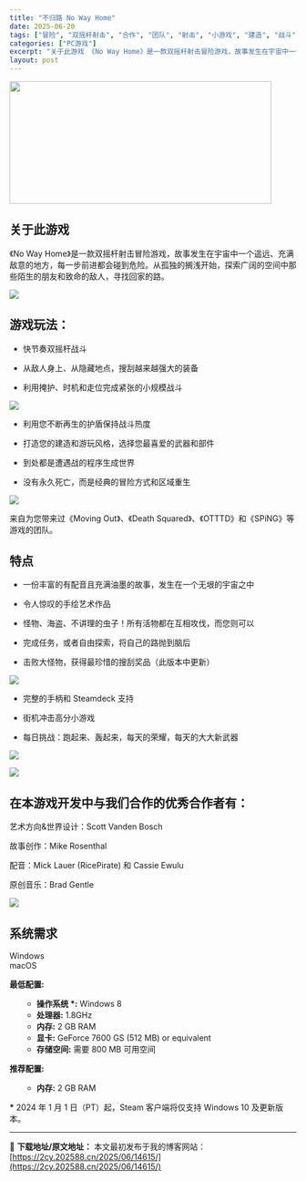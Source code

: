 ```yaml
---
title: "不归路 No Way Home"
date: 2025-06-20
tags: ["冒险", "双摇杆射击", "合作", "团队", "射击", "小游戏", "建造", "战斗", "手绘", "探索"]
categories: ["PC游戏"]
excerpt: "关于此游戏 《No Way Home》是一款双摇杆射击冒险游戏，故事发生在宇宙中一个遥远、充满敌意的地方，每一步前进都会碰到危险。从孤独的搁浅开始，探索广阔的空间中那些陌生的朋友和致命的敌人，寻找回家的路。 游戏玩法： 快节奏双摇杆战斗 从敌人身上、从隐藏地点，搜刮越来越强大的装备 利用掩护、时机和&hellip;"
layout: post
---
```


<img class="aligncenter size-full wp-image-14616" src="https://2cy.202588.cn/wp-content/uploads/2025/06/2025062003461863.jpg" alt="" width="460" height="215" />
<div class="game_page_autocollapse_ctn expanded">
<div id="aboutThisGame" class="game_page_autocollapse" data-panel="{&quot;type&quot;:&quot;PanelGroup&quot;}">
<div id="game_area_description" class="game_area_description">
<h2>关于此游戏</h2>
<p class="bb_paragraph">《No Way Home》是一款双摇杆射击冒险游戏，故事发生在宇宙中一个遥远、充满敌意的地方，每一步前进都会碰到危险。从孤独的搁浅开始，探索广阔的空间中那些陌生的朋友和致命的敌人，寻找回家的路。</p>

<div class="bb_wide_img_ctn"><img class="bb_img" src="https://shared.fastly.steamstatic.com/store_item_assets/steam/apps/3246090/extras/rbcombat_02.gif?t=1750116157" /></div>
<h2 class="bb_tag">游戏玩法：</h2>
<ul class="bb_ul">
 	<li>
<p class="bb_paragraph">快节奏双摇杆战斗</p>
</li>
 	<li>
<p class="bb_paragraph">从敌人身上、从隐藏地点，搜刮越来越强大的装备</p>
</li>
 	<li>
<p class="bb_paragraph">利用掩护、时机和走位完成紧张的小规模战斗</p>
</li>
</ul>
<div class="bb_wide_img_ctn"><img class="bb_img" src="https://shared.fastly.steamstatic.com/store_item_assets/steam/apps/3246090/extras/swarmcombat.gif?t=1750116157" /></div>
<ul class="bb_ul">
 	<li>
<p class="bb_paragraph">利用您不断再生的护盾保持战斗热度</p>
</li>
 	<li>
<p class="bb_paragraph">打造您的建造和游玩风格，选择您最喜爱的武器和部件</p>
</li>
 	<li>
<p class="bb_paragraph">到处都是遭遇战的程序生成世界</p>
</li>
 	<li>
<p class="bb_paragraph">没有永久死亡，而是经典的冒险方式和区域重生</p>
</li>
</ul>
<div class="bb_wide_img_ctn"><img class="bb_img" src="https://shared.fastly.steamstatic.com/store_item_assets/steam/apps/3246090/extras/piratecombat_03.gif?t=1750116157" /></div>
<p class="bb_paragraph">来自为您带来过《Moving Out》、《Death Squared》、《OTTTD》和《SPiNG》等游戏的团队。</p>

<h2 class="bb_tag">特点</h2>
<ul class="bb_ul">
 	<li>
<p class="bb_paragraph">一份丰富的有配音且充满油墨的故事，发生在一个无垠的宇宙之中</p>
</li>
 	<li>
<p class="bb_paragraph">令人惊叹的手绘艺术作品</p>
</li>
 	<li>
<p class="bb_paragraph">怪物、海盗、不讲理的虫子！所有活物都在互相攻伐，而您则可以</p>
</li>
 	<li>
<p class="bb_paragraph">完成任务，或者自由探索，将自己的路抛到脑后</p>
</li>
 	<li>
<p class="bb_paragraph">击败大怪物，获得最珍惜的搜刮奖品（此版本中更新）</p>
</li>
</ul>
<div class="bb_wide_img_ctn"><img class="bb_img" src="https://shared.fastly.steamstatic.com/store_item_assets/steam/apps/3246090/extras/bosscombat_02.gif?t=1750116157" /></div>
<ul class="bb_ul">
 	<li>
<p class="bb_paragraph">完整的手柄和 Steamdeck 支持</p>
</li>
 	<li>
<p class="bb_paragraph">街机冲击高分小游戏</p>
</li>
 	<li>
<p class="bb_paragraph">每日挑战：跑起来、轰起来，每天的荣耀，每天的大大新武器</p>
</li>
</ul>
<p class="bb_paragraph"><img class="bb_img" src="https://shared.fastly.steamstatic.com/store_item_assets/steam/apps/3246090/extras/NWH--press-release-cho-skins.png?t=1750116157" /></p>
<p class="bb_paragraph"><img class="bb_img" src="https://shared.fastly.steamstatic.com/store_item_assets/steam/apps/3246090/extras/NWH-press-release-matey-skins.png?t=1750116157" /></p>

<h2 class="bb_tag">在本游戏开发中与我们合作的优秀合作者有：</h2>
<p class="bb_paragraph">艺术方向&amp;世界设计：Scott Vanden Bosch</p>
<p class="bb_paragraph">故事创作：Mike Rosenthal</p>
<p class="bb_paragraph">配音：Mick Lauer (RicePirate) 和 Cassie Ewulu</p>
<p class="bb_paragraph">原创音乐：Brad Gentle</p>
<p class="bb_paragraph"><img class="bb_img" src="https://shared.fastly.steamstatic.com/store_item_assets/steam/apps/3246090/extras/NWH_Keyart_Transparent_ChoMatey.png?t=1750116157" /></p>

</div>
</div>
</div>
<div class="game_page_autocollapse_ctn">
<div class="game_page_autocollapse sys_req">
<h2>系统需求</h2>
<div class="sysreq_tabs">
<div class="sysreq_tab active" data-os="win">Windows</div>
<div class="sysreq_tab " data-os="mac">macOS</div>
<div></div>
</div>
<div class="sysreq_contents">
<div class="game_area_sys_req sysreq_content active" data-os="win">
<div class="game_area_sys_req_leftCol">

<strong>最低配置:</strong>
<ul>
 	<li style="list-style-type: none;">
<ul class="bb_ul">
 	<li><strong>操作系统 *:</strong> Windows 8</li>
 	<li><strong>处理器:</strong> 1.8GHz</li>
 	<li><strong>内存:</strong> 2 GB RAM</li>
 	<li><strong>显卡:</strong> GeForce 7600 GS (512 MB) or equivalent</li>
 	<li><strong>存储空间:</strong> 需要 800 MB 可用空间</li>
</ul>
</li>
</ul>
</div>
<div class="game_area_sys_req_rightCol">

<strong>推荐配置:</strong>
<ul>
 	<li style="list-style-type: none;">
<ul class="bb_ul">
 	<li><strong>内存:</strong> 2 GB RAM</li>
</ul>
</li>
</ul>
</div>
<div></div>
<div class="game_area_sys_req_note"><strong>*</strong> 2024 年 1 月 1 日（PT）起，Steam 客户端将仅支持 Windows 10 及更新版本。</div>
</div>
</div>
</div>
</div>

---
📖 **下载地址/原文地址：** 本文最初发布于我的博客网站：[https://2cy.202588.cn/2025/06/14615/](https://2cy.202588.cn/2025/06/14615/)
